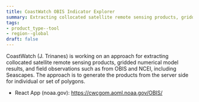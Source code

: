 ```yaml
---
title: CoastWatch OBIS Indicator Explorer
summary: Extracting collocated satellite remote sensing products, gridded numerical model results, and field observations to create biodiversity indicators.
tags:
- product_type--tool
- region--global
draft: false
---
```


CoastWatch (J. Trinanes) is working on an approach for extracting collocated satellite remote sensing products, gridded numerical model results, and field observations such as from OBIS and NCEI, including Seascapes.
The approach is to generate the products from the server side for individual or set of polygons.

* React App (noaa.gov): https://cwcgom.aoml.noaa.gov/OBIS/
